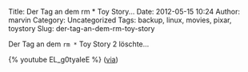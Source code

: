 Title: Der Tag an dem rm * Toy Story...
Date: 2012-05-15 10:24
Author: marvin
Category: Uncategorized
Tags: backup, linux, movies, pixar, toystory
Slug: der-tag-an-dem-rm-toy-story

Der Tag an dem `rm *` Toy Story 2 löschte...

{% youtube EL_g0tyaIeE   %}
([via](http://kottke.org/12/05/how-pixar-almost-deleted-toy-story-2))

